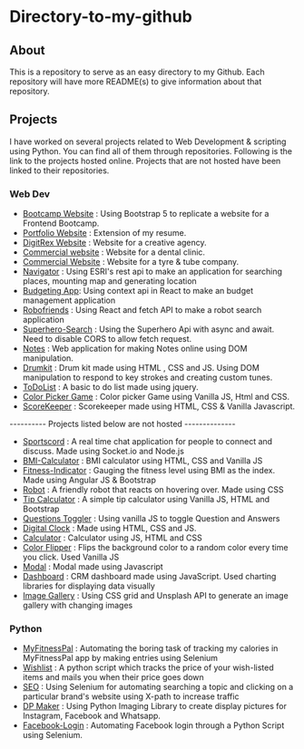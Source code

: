 # Directory-to-my-github

## About
This is a repository to serve as an easy directory to my Github. Each repository will have more README(s) to give information about that repository.

## Projects
I have worked on several projects related to Web Development & scripting using Python. You can find all of them through repositories. Following is the link to the projects hosted online. Projects that are not hosted have been linked to their repositories.

### Web Dev

* [Bootcamp Website](https://frontendcamp.netlify.app/) : Using Bootstrap 5 to replicate a website for a Frontend Bootcamp. 
* [Portfolio Website](https://kartikeyrai.netlify.app/) : Extension of my resume.
* [DigitRex Website](https://digitrex.netlify.app/) : Website for a creative agency. 
* [Commercial website](https://raidentalimplantcentre.com/) :  Website for a dental clinic.
* [Commercial Website](https://maxridetubes.com/) : Website for a tyre & tube company. 
* [Navigator](https://navigator-arcgis-api.netlify.app/) : Using ESRI's rest api to make an application for searching places, mounting map and generating location 
* [Budgeting App](https://budgeting-webapp.netlify.app/): Using context api in React to make an budget management application 
* [Robofriends](https://kartikeyarai7.github.io/Robofriends/) :  Using React and fetch API to make a robot search application
* [Superhero-Search](https://superherosearchwithpromises.netlify.app/) : Using the Superhero Api with async and await. Need to disable CORS to allow fetch request.
* [Notes](https://notes-webapp-online.netlify.app/) : Web application for making Notes online using DOM manipulation. 
* [Drumkit](https://drumkit07.netlify.app/) : Drum kit made using HTML , CSS and JS. Using DOM manipulation to respond to key strokes and creating custom tunes.
* [ToDoList](https://to-do-list-for-productivity.netlify.app/) : A basic to do list made using jquery.
* [Color Picker Game](https://colorpickergames.netlify.app/) : Color picker Game using Vanilla JS, Html and CSS.
* [ScoreKeeper](https://scorekeeper-game.netlify.app/) : Scorekeeper made using HTML, CSS & Vanilla Javascript.
  

---------- Projects listed below are not hosted -------------- 


* [Sportscord]([https://github.com/kartikeyarai7/SportsCord]) : A real time chat application for people to connect and discuss. Made using Socket.io and Node.js
* [BMI-Calculator](https://github.com/kartikeyarai7/BMI-Calculator) : BMI calculator using HTML, CSS and Vanilla JS
* [Fitness-Indicator](https://github.com/kartikeyarai7/Fitness-Indicator) : Gauging the fitness level using BMI as the index. Made using Angular JS & Bootstrap
* [Robot](https://github.com/kartikeyarai7/Robot) : A friendly robot that reacts on hovering over. Made using CSS
* [Tip Calculator](https://github.com/kartikeyarai7/Tip-Calculator#tip-calculator) : A simple tip calculator using Vanilla JS, HTML and Bootstrap
* [Questions Toggler](https://github.com/kartikeyarai7/Question-Toggler#question-toggler) : Using vanilla JS to toggle Question and Answers
* [Digital Clock](https://github.com/kartikeyarai7/Digital-Clock#digital-clock) : Made using HTML, CSS and JS.
* [Calculator](https://github.com/kartikeyarai7/Calculator) : Calculator using JS, HTML and CSS
* [Color Flipper](https://github.com/kartikeyarai7/Colorflipper#colorflipper) : Flips the background color to a random color every time you click. Used Vanilla JS
* [Modal](https://github.com/kartikeyarai7/Modal-) : Modal made using Javascript
* [Dashboard](https://github.com/kartikeyarai7/CRM-Dashboard) : CRM dashboard made using JavaScript. Used charting libraries for displaying data visually
* [Image Gallery](https://github.com/kartikeyarai7/Image-gallery-) : Using CSS grid and Unsplash API to generate an image gallery with changing images

### Python

* [MyFitnessPal](https://github.com/kartikeyarai7/MyFitnessPal) : Automating the boring task of tracking my calories in MyFitnessPal app by making entries using Selenium
* [Wishlist](https://github.com/kartikeyarai7/Wishlist) : A python script which tracks the price of your wish-listed items and mails you when their price goes down 
* [SEO](https://github.com/kartikeyarai7/SEO-) : Using Selenium for automating searching a topic and clicking on a particular brand's website using X-path to increase traffic
* [DP Maker](https://github.com/kartikeyarai7/Display-Picture-Makers) : Using Python Imaging Library to create display pictures for Instagram, Facebook and Whatsapp. 
* [Facebook-Login](https://github.com/kartikeyarai7/Facebook-Login#facebook-login) : Automating Facebook login through a Python Script using Selenium.
